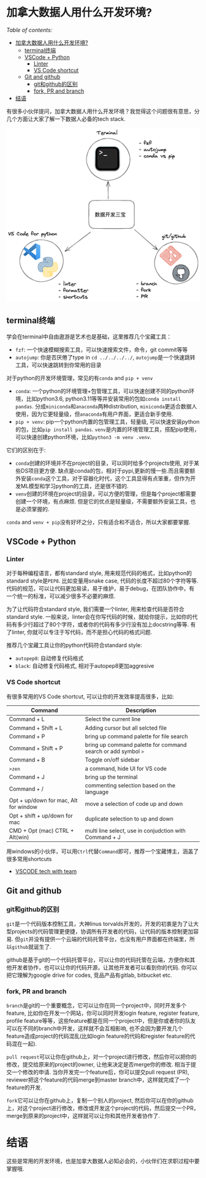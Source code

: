 # 加拿大数据人用什么开发环境?
*Table of contents:*
- [加拿大数据人用什么开发环境?](#加拿大数据人用什么开发环境)
  - [terminal终端](#terminal终端)
  - [VSCode + Python](#vscode--python)
    - [Linter](#linter)
    - [VS Code shortcut](#vs-code-shortcut)
  - [Git and github](#git-and-github)
    - [git和github的区别](#git和github的区别)
    - [fork, PR and branch](#fork-pr-and-branch)
- [结语](#结语)


有很多小伙伴提问，加拿大数据人用什么开发环境？我觉得这个问题很有意思，分几个方面让大家了解一下数据人必备的tech stack.


![tech stack](./assets/tech.excalidraw.png)
## terminal终端

学会在terminal中自由遨游是艺术也是基础，这里推荐几个宝藏工具：
- `fzf`: 一个快速模糊搜索工具，可以快速搜索文件，命令，git commit等等
- `autojump`: 你是否厌倦了type in `cd ../../../../`, `autojump`是一个快速跳转工具，可以快速跳转到你常用的目录

对于python的开发环境管理，常见的有`conda` and `pip + venv`
- `conda`: 一个python的环境管理+包管理工具，可以快速创建不同的python环境，比如python3.6, python3.11等等并安装常用的包如`conda install pandas`. 分成`miniconda`和`anaconda`两种distribution, `miniconda`更适合数据人使用，因为它更轻量级，但`anaconda`有用户界面，更适合新手使用. 
- `pip + venv`: pip一个python内置的包管理工具，轻量级, 可以快速安装python的包，比如`pip install pandas`. `venv`是内置的环境管理工具，搭配pip使用，可以快速创建python环境，比如`python3 -m venv .venv`.

它们的区别在于:
- `conda`创建的环境并不在project的目录，可以同时给多个projects使用, 对于某些DS项目更方便. 缺点是conda的包，相对于pypi,更新的慢一些.而且需要额外安装`conda`这个工具，对于容器化时代，这个工具显得有点笨重，但作为开发ML模型和学习python的工具，还是很不错的.
- `venv`创建的环境在project的目录，可以方便的管理，但是每个project都需要创建一个环境，有点麻烦. 但是它的优点是轻量级，不需要额外安装工具，也是必须掌握的.

`conda` and `venv + pip`没有好坏之分，只有适合和不适合，所以大家都要掌握.


## VSCode + Python

### Linter

对于每种编程语言，都有standard style, 用来规范代码的格式，比如python的standard style是`PEP8`. 
比如变量用snake case, 代码的长度不超过80个字符等等.代码的规范，可以让代码更加易读，易于维护，易于debug，在团队协作中，有一个统一的标准，可以减少很多不必要的麻烦.

为了让代码符合standard style, 我们需要一个linter, 用来检查代码是否符合standard style. 一般来说，linter会在你写代码的时候，就给你提示，比如你的代码有多少行超过了80个字符，或者你的代码有多少行没有加上docstring等等. 有了linter, 你就可以专注于写代码，而不是担心代码的格式问题.

推荐几个宝藏工具让你的python代码符合standard style:
- `autopep8`: 自动修复代码格式
- `black`: 自动修复代码格式, 相对于autopep8更加aggresive


### VS Code shortcut

有很多常用的VS Code shortcut, 可以让你的开发效率提高很多，比如:

| Command                               | Description                                                   |
| ------------------------------------- | ------------------------------------------------------------- |
| Command + L                           | Select the current line                                       |
| Command + Shift + L                   | Adding cursor but all selcted file                            |
| Command + P                           | bring up command palette for file search                      |
| Command + Shift + P                   | bring up command palette for command search or add symbol `>` |
| Command + B                           | Toggle on/off sidebar                                         |
| `>zen`                                | a command, hide UI for VS code                                |
| Command + J                           | bring up the terminal                                         |
| Command + /                           | commenting selection based on the language                    |
| Opt + up/down for mac, Alt for window | move a selection of code up and down                          |
| Opt + shift + up/down for mac         | duplicate selection to up and down                            |
| CMD + Opt (mac) CTRL + Alt(win)       | multi line select, use in conjudction with Command + J                                                              |

用windows的小伙伴，可以用`Ctrl`代替`Command`即可，推荐一个宝藏博主，涵盖了很多常用shortcuts
- [VSCODE tech with team](https://www.youtube.com/watch?v=phC-vKlNoaM&ab_channel=TechWithTim)


## Git and github

### git和github的区别

`git`是一个代码版本控制工具，大神linus torvalds开发的，开发的初衷是为了让大型projects的代码管理更便捷，协调所有开发者的代码，让代码的版本控制更加容易. 但`git`并没有提供一个云端的代码托管平台，也没有用户界面都在终端里，所以`github`就诞生了. 

github是基于git的一个代码托管平台，可以让你的代码托管在云端，方便你和其他开发者协作，也可以让你的代码开源，让其他开发者可以看到你的代码. 你可以把它理解为google drive for codes, 竞品产品有gitlab, bitbucket etc.

### fork, PR and branch

`branch`是git的一个重要概念，它可以让你在同一个project中，同时开发多个feature, 比如你在开发一个网站，你可以同时开发login feature, register feature, profile feature等等，这些feature都是在同一个project中，但是你或者你的队友可以在不同的branch中开发，这样就不会互相影响, 也不会因为要开发几个feature造成project的代码混乱(比如login feature的代码和register feature的代码混在一起). 

`pull request`可以让你在github上，对一个project进行修改，然后你可以把你的修改，提交给原来的project的owner, 让他来决定是否merge你的修改. 相当于提交一个修改的申请. 当你开发完一个feature后，你可以提交pull request (PR), reviewer把这个feature的代码merge到master branch中，这样就完成了一个feature的开发.

`fork`它可以让你在github上，复制一个别人的project, 然后你可以在你的github上，对这个project进行修改，修改或开发这个project的代码，然后提交一个PR，merge到原来的project中，这样就可以让你和其他开发者协作了.


# 结语

这些是常用的开发环境，也是加拿大数据人必知必会的，小伙伴们在求职过程中要掌握哦.
